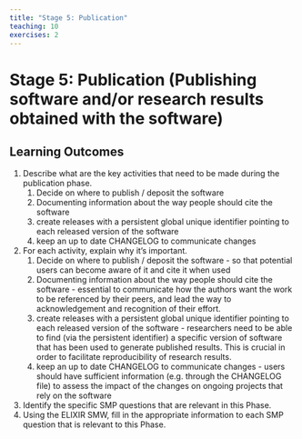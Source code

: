 ```yaml
---
title: "Stage 5: Publication"
teaching: 10
exercises: 2
---
```


# Stage 5: Publication (Publishing software and/or research results obtained with the software)

## Learning Outcomes

1. Describe what are the key activities that need to be made during the publication phase.
    1. Decide on where to publish / deposit the software 
    2. Documenting information about the way people should cite the software
    3. create releases with a persistent global unique identifier pointing to each released version of the software
    4. keep an up to date CHANGELOG to communicate changes
2. For each activity, explain why it’s important.
    1. Decide on where to publish / deposit the software - so that potential users can become aware of it and cite it when used
    2. Documenting information about the way people should cite the software - essential to communicate how the authors want the work to be referenced by their peers, and lead the way to acknowledgement and recognition of their effort.
    3. create releases with a persistent global unique identifier pointing to each released version of the software - researchers need to be able to find (via the persistent identifier) a specific version of software that has been used to generate published results. This is crucial in order to facilitate reproducibility of research results.
    4. keep an up to date CHANGELOG to communicate changes - users should have sufficient information (e.g. through the CHANGELOG file) to assess the impact of the changes on ongoing projects that rely on the software
3. Identify the specific SMP questions that are relevant in this Phase.
4. Using the ELIXIR SMW, fill in the appropriate information to each SMP question that is relevant to this Phase.
